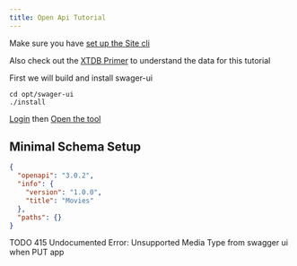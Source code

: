 ```yaml
---
title: Open Api Tutorial
---
```


Make sure you have [set up the Site cli](cli)

Also check out the [XTDB Primer](xtdb) to understand the data for this tutorial

First we will build and install swager-ui

```shell
cd opt/swager-ui
./install
```

[Login](login)
then [Open the tool](http://localhost:2021/swagger-ui/index.html?url=/_site/apis/site/openapi.json#/APIs/put_apis__id_)


## Minimal Schema Setup
```json
{
  "openapi": "3.0.2",
  "info": {
    "version": "1.0.0",
    "title": "Movies"
  },
  "paths": {}
}
```

TODO   415 Undocumented Error: Unsupported Media Type from swagger ui when PUT app




